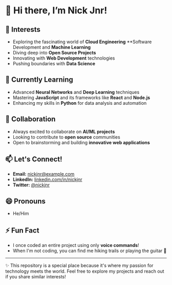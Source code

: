 # 👋 Hi there, I’m Nick Jnr!

## 👀 Interests
- Exploring the fascinating world of **Cloud Engineering** **Software Development and **Machine Learning**
- Diving deep into **Open Source Projects**
- Innovating with **Web Development** technologies
- Pushing boundaries with **Data Science**

## 🌱 Currently Learning
- Advanced **Neural Networks** and **Deep Learning** techniques
- Mastering **JavaScript** and its frameworks like **React** and **Node.js**
- Enhancing my skills in **Python** for data analysis and automation

## 💞️ Collaboration
- Always excited to collaborate on **AI/ML projects**
- Looking to contribute to **open source** communities
- Open to brainstorming and building **innovative web applications**

## 📫 Let's Connect!
- **Email:** nickjnr@example.com
- **LinkedIn:** [linkedin.com/in/nickjnr](https://www.linkedin.com/in/nickjnr)
- **Twitter:** [@nickjnr](https://twitter.com/nickjnr)

## 😄 Pronouns
- He/Him

## ⚡ Fun Fact
- I once coded an entire project using only **voice commands**!
- When I'm not coding, you can find me hiking trails or playing the guitar 🎸

---

✨ This repository is a special place because it's where my passion for technology meets the world. Feel free to explore my projects and reach out if you share similar interests!


